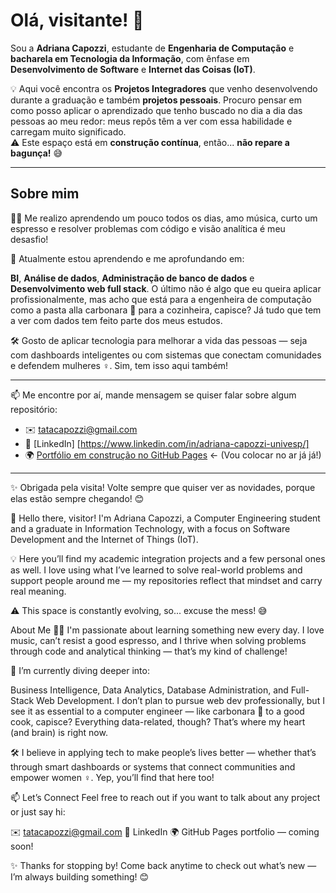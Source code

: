 # Olá, visitante! 👋

Sou a **Adriana Capozzi**, estudante de **Engenharia de Computação** e **bacharela em Tecnologia da Informação**, com ênfase em **Desenvolvimento de Software** e **Internet das Coisas (IoT)**.

💡 Aqui você encontra os **Projetos Integradores** que venho desenvolvendo durante a graduação e também **projetos pessoais**. Procuro pensar em como posso aplicar o aprendizado que tenho buscado no dia a dia das pessoas ao meu redor: meus repôs têm a ver com essa habilidade e carregam muito significado.  
⚠️ Este espaço está em **construção contínua**, então... **não repare a bagunça!** 😅

---

## Sobre mim

👩‍💻  Me realizo aprendendo um pouco todos os dias, amo música, curto um espresso e resolver problemas com código e visão analítica é meu desasfio!

🌱 Atualmente estou aprendendo e me aprofundando em:

**BI**, 
**Análise de dados**, 
**Administração de banco de dados** e
**Desenvolvimento web full stack**. O último não é algo que eu queira aplicar profissionalmente, mas acho que está para a engenheira de computação como a pasta alla carbonara 🍝 para a cozinheira, capisce? Já tudo que tem a ver com dados tem feito parte dos meus estudos.

🛠️ Gosto de aplicar tecnologia para melhorar a vida das pessoas — seja com dashboards inteligentes ou com sistemas que conectam comunidades e defendem mulheres ♀️. Sim, tem isso aqui também!

---

📫 Me encontre por aí, mande mensagem se quiser falar sobre algum repositório:

- ✉️ tatacapozzi@gmail.com  
- 💼 [LinkedIn] [https://www.linkedin.com/in/adriana-capozzi-univesp/] 
- 🌍 [Portfólio em construção no GitHub Pages](https:///) ← (Vou colocar no ar já já!)

---

✨ Obrigada pela visita! Volte sempre que quiser ver as novidades, porque elas estão sempre chegando! 😊 


👋 Hello there, visitor!
I'm Adriana Capozzi, a Computer Engineering student and a graduate in Information Technology, with a focus on Software Development and the Internet of Things (IoT).

💡 Here you’ll find my academic integration projects and a few personal ones as well. I love using what I’ve learned to solve real-world problems and support people around me — my repositories reflect that mindset and carry real meaning.

⚠️ This space is constantly evolving, so... excuse the mess! 😅

About Me
👩‍💻 I'm passionate about learning something new every day. I love music, can’t resist a good espresso, and I thrive when solving problems through code and analytical thinking — that’s my kind of challenge!

🌱 I’m currently diving deeper into:

Business Intelligence, Data Analytics, Database Administration, and Full-Stack Web Development.
I don’t plan to pursue web dev professionally, but I see it as essential to a computer engineer — like carbonara 🍝 to a good cook, capisce?
Everything data-related, though? That’s where my heart (and brain) is right now.

🛠️ I believe in applying tech to make people’s lives better — whether that’s through smart dashboards or systems that connect communities and empower women ♀️. Yep, you’ll find that here too!

📫 Let’s Connect
Feel free to reach out if you want to talk about any project or just say hi:

✉️ tatacapozzi@gmail.com
💼 LinkedIn
🌍 GitHub Pages portfolio — coming soon!

✨ Thanks for stopping by! Come back anytime to check out what’s new — I’m always building something! 😊
